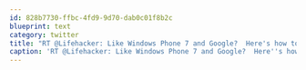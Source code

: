```yaml
---
id: 828b7730-ffbc-4fd9-9d70-dab0c01f8b2c
blueprint: text
category: twitter
title: "RT @Lifehacker: Like Windows Phone 7 and Google?  Here's how to get the most out of Google services on your WP7 device: lifehacker.com/#!5775604"
caption: 'RT @Lifehacker: Like Windows Phone 7 and Google?  Here''s how to get the most out of Google services on your WP7 device: <a href="http://lifehacker.com/#!5775604" title="http://lifehacker.com/#!5775604" class="link link_untco">lifehacker.com/#!5775604</a>'
---
```

